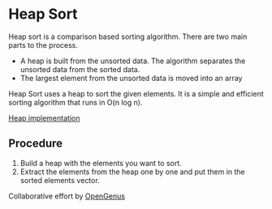 # Heap Sort

Heap sort is a comparison based sorting algorithm. There are two main parts to the process.
* A heap is built from the unsorted data. The algorithm separates the unsorted data from the sorted data.
* The largest element from the unsorted data is moved into an array

Heap Sort uses a heap to sort the given elements. It is a simple and efficient sorting algorithm that runs in O(n log n).

[Heap implementation](https://github.com/OpenGenus/cosmos/tree/master/code/data_structures/Heap)

## Procedure
1. Build a heap with the elements you want to sort.
2. Extract the elements from the heap one by one and put them in the sorted elements vector.


Collaborative effort by [OpenGenus](https://github.com/opengenus)